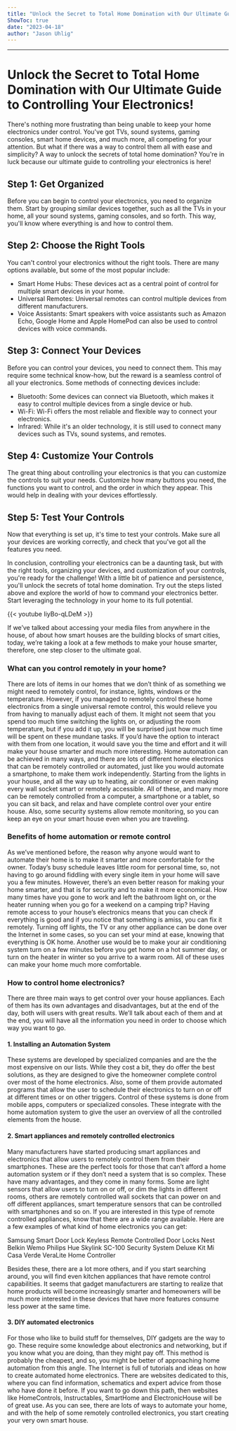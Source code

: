 ```yaml
---
title: "Unlock the Secret to Total Home Domination with Our Ultimate Guide to Controlling Your Electronics!"
ShowToc: true 
date: "2023-04-18"
author: "Jason Uhlig"
---
```

*****
# Unlock the Secret to Total Home Domination with Our Ultimate Guide to Controlling Your Electronics!

There's nothing more frustrating than being unable to keep your home electronics under control. You've got TVs, sound systems, gaming consoles, smart home devices, and much more, all competing for your attention. But what if there was a way to control them all with ease and simplicity? A way to unlock the secrets of total home domination? You're in luck because our ultimate guide to controlling your electronics is here!

## Step 1: Get Organized

Before you can begin to control your electronics, you need to organize them. Start by grouping similar devices together, such as all the TVs in your home, all your sound systems, gaming consoles, and so forth. This way, you'll know where everything is and how to control them.

## Step 2: Choose the Right Tools

You can't control your electronics without the right tools. There are many options available, but some of the most popular include:

- Smart Home Hubs: These devices act as a central point of control for multiple smart devices in your home.
- Universal Remotes: Universal remotes can control multiple devices from different manufacturers.
- Voice Assistants: Smart speakers with voice assistants such as Amazon Echo, Google Home and Apple HomePod can also be used to control devices with voice commands.

## Step 3: Connect Your Devices

Before you can control your devices, you need to connect them. This may require some technical know-how, but the reward is a seamless control of all your electronics. Some methods of connecting devices include:

- Bluetooth: Some devices can connect via Bluetooth, which makes it easy to control multiple devices from a single device or hub.
- Wi-Fi: Wi-Fi offers the most reliable and flexible way to connect your electronics.
- Infrared: While it's an older technology, it is still used to connect many devices such as TVs, sound systems, and remotes.

## Step 4: Customize Your Controls

The great thing about controlling your electronics is that you can customize the controls to suit your needs. Customize how many buttons you need, the functions you want to control, and the order in which they appear. This would help in dealing with your devices effortlessly.

## Step 5: Test Your Controls

Now that everything is set up, it's time to test your controls. Make sure all your devices are working correctly, and check that you've got all the features you need.

In conclusion, controlling your electronics can be a daunting task, but with the right tools, organizing your devices, and customization of your controls, you're ready for the challenge! With a little bit of patience and persistence, you'll unlock the secrets of total home domination. Try out the steps listed above and explore the world of how to command your electronics better. Start leveraging the technology in your home to its full potential.

{{< youtube IiyBo-qLDeM >}} 



If we’ve talked about accessing your media files from anywhere in the house, of about how smart houses are the building blocks of smart cities, today, we’re taking a look at a few methods to make your house smarter, therefore, one step closer to the ultimate goal.

 
### What can you control remotely in your home?



There are lots of items in our homes that we don’t think of as something we might need to remotely control, for instance, lights, windows or the temperature. However, if you managed to remotely control these home electronics from a single universal remote control, this would relieve you from having to manually adjust each of them.
It might not seem that you spend too much time switching the lights on, or adjusting the room temperature, but if you add it up, you will be surprised just how much time will be spent on these mundane tasks. If you’d have the option to interact with them from one location, it would save you the time and effort and it will make your house smarter and much more interesting.
Home automation can be achieved in many ways, and there are lots of different home electronics that can be remotely controlled or automated, just like you would automate a smartphone, to make them work independently. Starting from the lights in your house, and all the way up to heating, air conditioner or even making every wall socket smart or remotely accessible.
All of these, and many more can be remotely controlled from a computer, a smartphone or a tablet, so you can sit back, and relax and have complete control over your entire house. Also, some security systems allow remote monitoring, so you can keep an eye on your smart house even when you are traveling.

 
### Benefits of home automation or remote control



As we’ve mentioned before, the reason why anyone would want to automate their home is to make it smarter and more comfortable for the owner. Today’s busy schedule leaves little room for personal time, so, not having to go around fiddling with every single item in your home will save you a few minutes.
However, there’s an even better reason for making your home smarter, and that is for security and to make it more economical. How many times have you gone to work and left the bathroom light on, or the heater running when you go for a weekend on a camping trip? Having remote access to your house’s electronics means that you can check if everything is good and if you notice that something is amiss, you can fix it remotely. Turning off lights, the TV or any other appliance can be done over the Internet in some cases, so you can set your mind at ease, knowing that everything is OK home.
Another use would be to make your air conditioning system turn on a few minutes before you get home on a hot summer day, or turn on the heater in winter so you arrive to a warm room. All of these uses can make your home much more comfortable.

 
### How to control home electronics?



There are three main ways to get control over your house appliances. Each of them has its own advantages and disadvantages, but at the end of the day, both will users with great results. We’ll talk about each of them and at the end, you will have all the information you need in order to choose which way you want to go.

 
#### 1. Installing an Automation System


These systems are developed by specialized companies and are the the most expensive on our lists. While they cost a bit, they do offer the best solutions, as they are designed to give the homeowner complete control over most of the home electronics. Also, some of them provide automated programs that allow the user to schedule their electronics to turn on or off at different times or on other triggers.
Control of these systems is done from mobile apps, computers or specialized consoles. These integrate with the home automation system to give the user an overview of all the controlled elements from the house. 

 
#### 2. Smart appliances and remotely controlled electronics


Many manufacturers have started producing smart appliances and electronics that allow users to remotely control them from their smartphones. These are the perfect tools for those that can’t afford a home automation system or if they don’t need a system that is so complex.
These have many advantages, and they come in many forms. Some are light sensors that allow users to turn on or off, or dim the lights in different rooms, others are remotely controlled wall sockets that can power on and off different appliances, smart temperature sensors that can be controlled with smartphones and so on. If you are interested in this type of remote controlled appliances, know that there are a wide range available. Here are a few examples of what kind of home electronics you can get:

 





Samsung Smart Door Lock
Keyless Remote Controlled Door Locks
Nest
Belkin Wemo
Philips Hue
Skylink SC-100 Security System Deluxe Kit
Mi Casa Verde VeraLite Home Controller







 Besides these, there are a lot more others, and if you start searching around, you will find even kitchen appliances that have remote control capabilities. It seems that gadget manufacturers are starting to realize that home products will become increasingly smarter and homeowners will be much more interested in these devices that have more features consume less power at the same time.

 
#### 3. DIY automated electronics


For those who like to build stuff for themselves, DIY gadgets are the way to go. These require some knowledge about electronics and networking, but if you know what you are doing, than they might pay off. This method is probably the cheapest, and so, you might be better of approaching home automation from this angle.
The Internet is full of tutorials and ideas on how to create automated home electronics. There are websites dedicated to this, where you can find information, schematics and expert advice from those who have done it before. If you want to go down this path, then websites like HomeControls, Instructables, SmartHome and ElectronicHouse will be of great use.
As you can see, there are lots of ways to automate your home, and with the help of some remotely controlled electronics, you start creating your very own smart house.




